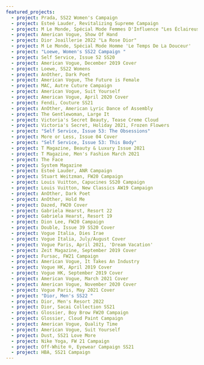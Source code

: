 ```yaml
---
featured_projects:
  - project: Prada, SS22 Women's Campaign
  - project: Esteé Lauder, Revitalizing Supreme Campaign
  - project: M Le Monde, Spécial Mode Femmes D'Influence "Les Éclaireuses"
  - project: American Vogue, Show Of Hand
  - project: Dior Joaillerie 2022 "La Rose Dior"
  - project: M Le Monde, Spécial Mode Homme 'Le Temps De La Douceur'
  - project: "Loewe, Women's SS22 Campaign "
  - project: Self Service, Issue 52 SS20
  - project: American Vogue, December 2019 Cover
  - project: Loewe, SS22 Womens
  - project: AnOther, Dark Poet
  - project: American Vogue, The Future is Female
  - project: MAC, Autre Cuture Campaign
  - project: American Vogue, Suit Yourself
  - project: American Vogue, April 2020 Cover
  - project: Fendi, Couture SS21
  - project: AnOther, American Lyric Dance of Assembly
  - project: The Gentlewoman, Large It
  - project: Victoria's Secret Beauty, Tease Creme Cloud
  - project: Victoria's Secret, Holiday 2021, Frozen Flowers
  - project: "Self Service, Issue 53: The Obsessions"
  - project: More or Less, Issue 04 Cover
  - project: "Self Service, Issue 53: This Body"
  - project: T Magazine, Beauty & Luxury Issue 2021
  - project: T Magazine, Men's Fashion March 2021
  - project: The Face
  - project: System Magazine
  - project: Esteé Lauder, ANR Campaign
  - project: Stuart Weitzman, FW20 Campaign
  - project: Louis Vuitton, Capucines SS20 Campaign
  - project: Louis Vuitton, New Classics AW19 Campaign
  - project: AnOther, Dark Poet
  - project: AnOther, Hold Me
  - project: Dazed, FW20 Cover
  - project: Gabriela Hearst, Resort 22
  - project: Gabriela Hearst, Resort 19
  - project: Dion Lee, FW20 Campaign
  - project: Double, Issue 39 SS20 Cover
  - project: Vogue Italia, Dies Irae
  - project: Vogue Italia, July/August Cover
  - project: Vogue Paris, April 2021, 'Dream Vacation'
  - project: Zeit Magazine, September 2019 Cover
  - project: Fursac, FW21 Campaign
  - project: American Vogue, It Takes An Industry
  - project: Vogue HK, April 2019 Cover
  - project: Vogue HK, September 2019 Cover
  - project: American Vogue, March 2021 Cover
  - project: American Vogue, November 2020 Cover
  - project: Vogue Paris, May 2021 Cover
  - project: "Dior, Men's SS22 "
  - project: Dior, Men's Resort 2022
  - project: Dior, Sacai Collection SS21
  - project: Glossier, Boy Brow FW20 Campaign
  - project: Glossier, Cloud Paint Campaign
  - project: American Vogue, Quality Time
  - project: American Vogue, Suit Yourself
  - project: Dust, SS21 Love More
  - project: Nike Yoga, FW 21 Campaign
  - project: Off-White ®, Eyewear Campaign SS21
  - project: HBA, SS21 Campaign
---
```

